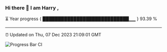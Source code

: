 ### Hi there 👋 I am Harry , 

⏳ Year progress { ████████████████████████████▁▁ } 93.39 %

---

⏰ Updated on Thu, 07 Dec 2023 21:09:01 GMT

![Progress Bar CI](https://github.com/duykhang68/duykhang68/workflows/Progress%20Bar%20CI/badge.svg)
